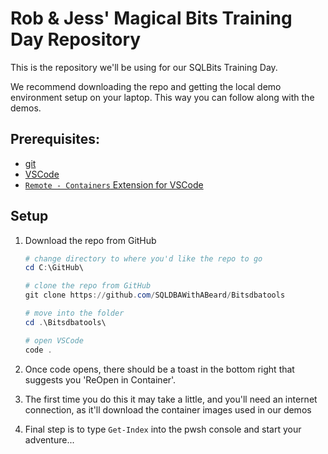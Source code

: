 # Rob & Jess' Magical Bits Training Day Repository

This is the repository we'll be using for our SQLBits Training Day.

We recommend downloading the repo and getting the local demo environment setup on your laptop. This way you can follow along with the demos.

## Prerequisites:

- [git](https://git-scm.com/downloads)
- [VSCode](https://code.visualstudio.com/download)
- [`Remote - Containers` Extension for VSCode](https://marketplace.visualstudio.com/items?itemName=ms-vscode-remote.remote-containers)

## Setup

1. Download the repo from GitHub
    ```PowerShell
    # change directory to where you'd like the repo to go
    cd C:\GitHub\

    # clone the repo from GitHub
    git clone https://github.com/SQLDBAWithABeard/Bitsdbatools

    # move into the folder
    cd .\Bitsdbatools\

    # open VSCode
    code .
    ```

1. Once code opens, there should be a toast in the bottom right that suggests you 'ReOpen in Container'.
1. The first time you do this it may take a little, and you'll need an internet connection, as it'll download the container images used in our demos
1. Final step is to type `Get-Index` into the pwsh console and start your adventure...